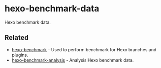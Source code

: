 # hexo-benchmark-data

Hexo benchmark data.

## Related

- [hexo-benchmark](https://github.com/dailyrandomphoto/hexo-benchmark) - Used to perform benchmark for Hexo branches and plugins.
- [hexo-benchmark-analysis](https://github.com/dailyrandomphoto/hexo-benchmark-analysis) - Analysis Hexo benchmark data.
